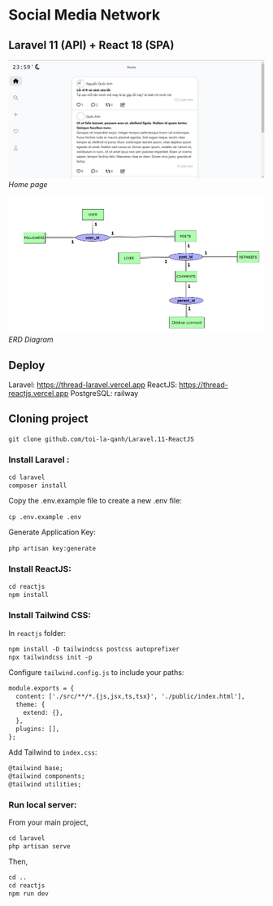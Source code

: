 # Social Media Network

## Laravel 11 (API) + React 18 (SPA)

![Home page](./images/home-page.jpg)
*Home page*

![ERD Diagram](./images/thread.png)
*ERD Diagram*

## Deploy

Laravel: https://thread-laravel.vercel.app
ReactJS: https://thread-reactjs.vercel.app
PostgreSQL: railway

## Cloning project
`git clone github.com/toi-la-qanh/Laravel.11-ReactJS`
### Install Laravel : 
```
cd laravel
composer install
```

Copy the .env.example file to create a new .env file:

`cp .env.example .env`

Generate Application Key:

`php artisan key:generate`

### Install ReactJS:

```
cd reactjs
npm install
```

### Install Tailwind CSS:

In `reactjs` folder:

```
npm install -D tailwindcss postcss autoprefixer
npx tailwindcss init -p
```

Configure `tailwind.config.js` to include your paths:

```
module.exports = {
  content: ['./src/**/*.{js,jsx,ts,tsx}', './public/index.html'],
  theme: {
    extend: {},
  },
  plugins: [],
};
```

Add Tailwind to `index.css`:

```
@tailwind base;
@tailwind components;
@tailwind utilities;
```

### Run local server:

From your main project,

```
cd laravel
php artisan serve
```

Then, 
```
cd ..
cd reactjs
npm run dev
```